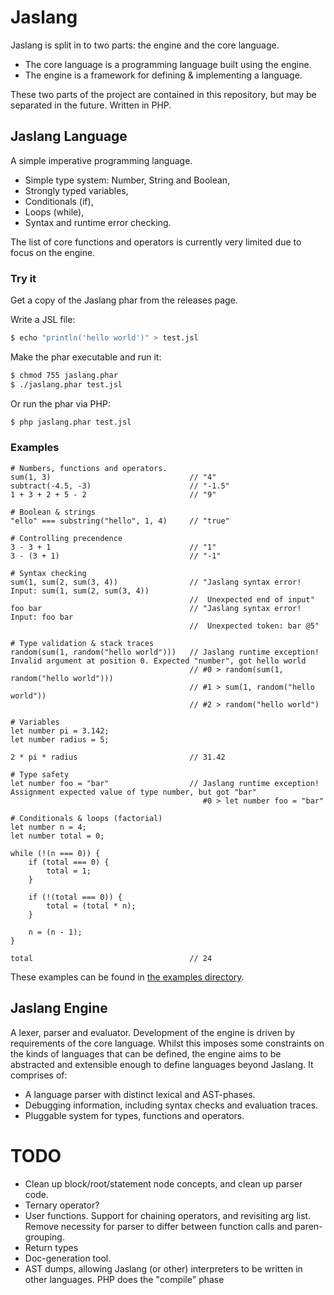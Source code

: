 # Jaslang

Jaslang is split in to two parts: the engine and the core language.

* The core language is a programming language built using the engine.
* The engine is a framework for defining & implementing a language.

These two parts of the project are contained in this repository, but may
be separated in the future. Written in PHP.

## Jaslang Language

A simple imperative programming language.

* Simple type system: Number, String and Boolean,
* Strongly typed variables,
* Conditionals (if),
* Loops (while),
* Syntax and runtime error checking.

The list of core functions and operators is currently very limited due to focus on the engine.

### Try it

Get a copy of the Jaslang phar from the releases page.

Write a JSL file:
```bash
$ echo "println('hello world')" > test.jsl
```

Make the phar executable and run it:
```bash
$ chmod 755 jaslang.phar
$ ./jaslang.phar test.jsl
```

Or run the phar via PHP:
```bash
$ php jaslang.phar test.jsl
```

### Examples

```
# Numbers, functions and operators.
sum(1, 3)                               // "4"
subtract(-4.5, -3)                      // "-1.5"
1 + 3 + 2 + 5 - 2                       // "9"

# Boolean & strings
"ello" === substring("hello", 1, 4)     // "true"

# Controlling precendence
3 - 3 + 1                               // "1"
3 - (3 + 1)                             // "-1"

# Syntax checking
sum(1, sum(2, sum(3, 4))                // "Jaslang syntax error! Input: sum(1, sum(2, sum(3, 4))
                                        //  Unexpected end of input"
foo bar                                 // "Jaslang syntax error! Input: foo bar 
                                        //  Unexpected token: bar @5"

# Type validation & stack traces
random(sum(1, random("hello world")))   // Jaslang runtime exception! Invalid argument at position 0. Expected "number", got hello world
                                        // #0 > random(sum(1, random("hello world")))
                                        // #1 > sum(1, random("hello world"))
                                        // #2 > random("hello world")
                                        
# Variables
let number pi = 3.142;
let number radius = 5;

2 * pi * radius                         // 31.42

# Type safety
let number foo = "bar"                  // Jaslang runtime exception! Assignment expected value of type number, but got "bar"
                                           #0 > let number foo = "bar"

# Conditionals & loops (factorial)
let number n = 4;
let number total = 0;

while (!(n === 0)) {
    if (total === 0) {
        total = 1;
    }
    
    if (!(total === 0)) {
        total = (total * n);
    }
    
    n = (n - 1);
}

total                                   // 24
```

These examples can be found in [the examples directory](examples/jaslang).

## Jaslang Engine

A lexer, parser and evaluator. Development of the engine is driven
by requirements of the core language. Whilst this imposes some constraints
on the kinds of languages that can be defined, the engine aims to be
abstracted and extensible enough to define languages beyond Jaslang.
It comprises of:

* A language parser with distinct lexical and AST-phases.
* Debugging information, including syntax checks and evaluation traces.
* Pluggable system for types, functions and operators.

# TODO

* Clean up block/root/statement node concepts, and clean up parser code.
* Ternary operator?
* User functions. Support for chaining operators, and revisiting arg list. Remove necessity for parser to differ
between function calls and paren-grouping.
* Return types
* Doc-generation tool.
* AST dumps, allowing Jaslang (or other) interpreters to be written in other languages. PHP does the "compile" phase
